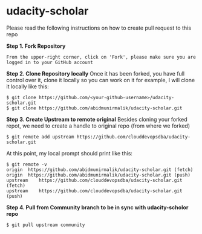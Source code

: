 # udacity-scholar
Please read the following instructions on how to create pull request to this repo

**Step 1. Fork Repository**
```
From the upper-right corner, click on 'Fork', please make sure you are logged in to your GitHub account
```

**Step 2. Clone Repository locally**
Once it has been forked, you have full control over it, clone it locally so you can work on it
for example, I will clone it locally like this:
```
$ git clone https://github.com/<your-github-username>/udacity-scholar.git
$ git clone https://github.com/abidmunirmalik/udacity-scholar.git
```

**Step 3. Create Upstream to remote original**
Besides cloning your forked repot, we need to create a handle to original repo (from where we forked)
```
$ git remote add upstream https://github.com/clouddevopsdba/udacity-scholar.git
```

At this point, my local prompt should print like this:

```
$ git remote -v
origin	https://github.com/abidmunirmalik/udacity-scholar.git (fetch)
origin	https://github.com/abidmunirmalik/udacity-scholar.git (push)
upstream	https://github.com/clouddevopsdba/udacity-scholar.git (fetch)
upstream	https://github.com/clouddevopsdba/udacity-scholar.git (push)
```

**Step 4. Pull from Community branch to be in sync with udacity-scholor repo**

```
$ git pull upstream community


